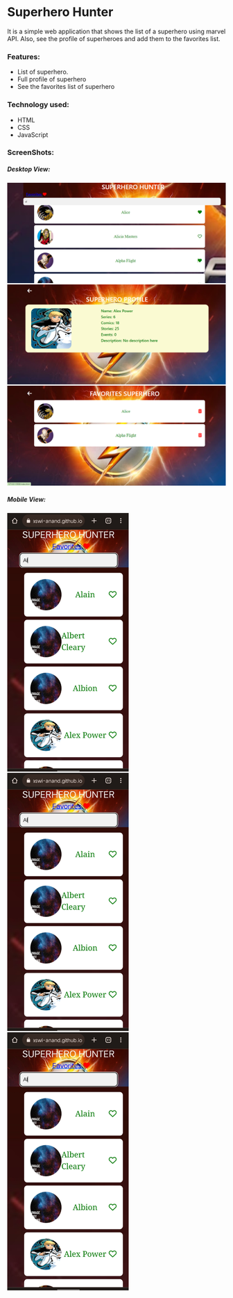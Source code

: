 <h1> Superhero Hunter </h1>

<p> 
    It is a simple web application that shows the list of a superhero using marvel API. 
    Also, see the profile of superheroes and add them to the favorites list.
</p>

<h3> Features: </h3>

<ul>
    <li>List of superhero.</li>
    <li>Full profile of superhero</li>
    <li>See the favorites list of superhero</li>
</ul>

<h3> Technology used: </h3>

<ul>
    <li>HTML</li>
    <li>CSS</li>
    <li>JavaScript</li>
</ul>

<h3> ScreenShots: </h3>

<h5> Desktop View: </h5>

<div>
    <img src="./Screenshots/desktop1.png"  style="display:inline-block"/>
    <img src="./Screenshots/desktop2.png"  style="display:inline-block"/>
    <img src="./Screenshots/desktop3.png"  style="display:inline-block"/>
</div>

<h5> Mobile View: </h5>

<div>
    <img style="width:280px;" src="./Screenshots/mobile1.jpg"  style="display:inline-block"/>
    <img style="width:280px;" src="./Screenshots/mobile1.jpg"  style="display:inline-block"/>
    <img style="width:280px;" src="./Screenshots/mobile1.jpg"  style="display:inline-block"/>
</div>